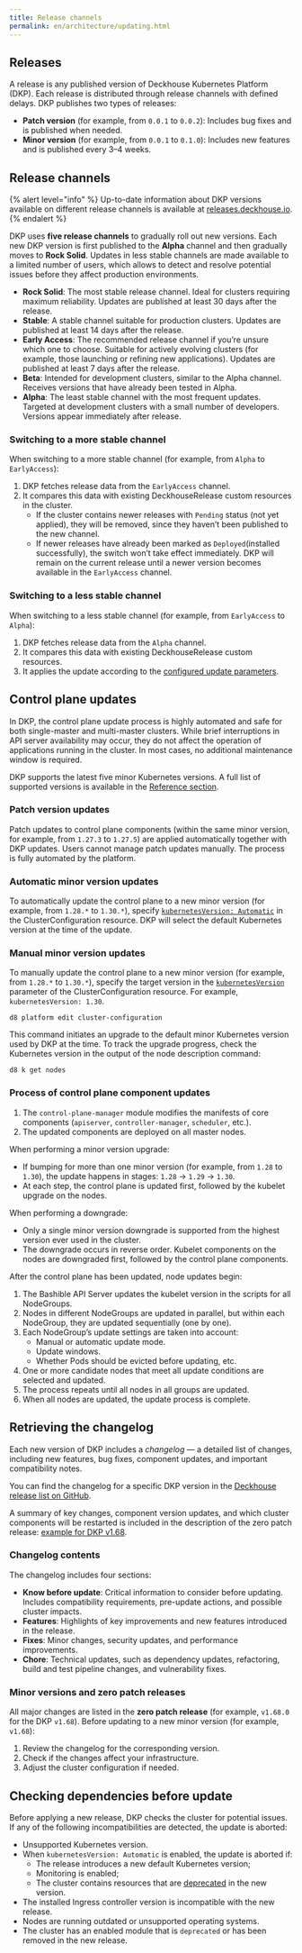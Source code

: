 ```yaml
---
title: Release channels
permalink: en/architecture/updating.html
---
```


## Releases

A release is any published version of Deckhouse Kubernetes Platform (DKP).
Each release is distributed through release channels with defined delays.
DKP publishes two types of releases:

- **Patch version** (for example, from `0.0.1` to `0.0.2`): Includes bug fixes and is published when needed.
- **Minor version** (for example, from `0.0.1` to `0.1.0`): Includes new features and is published every 3–4 weeks.

## Release channels

{% alert level="info" %}
Up-to-date information about DKP versions available on different release channels is available at [releases.deckhouse.io](https://releases.deckhouse.io).
{% endalert %}

DKP uses **five release channels** to gradually roll out new versions.
Each new DKP version is first published to the **Alpha** channel and then gradually moves to **Rock Solid**.
Updates in less stable channels are made available to a limited number of users,
which allows to detect and resolve potential issues before they affect production environments.

- **Rock Solid**: The most stable release channel.
  Ideal for clusters requiring maximum reliability.
  Updates are published at least 30 days after the release.
- **Stable**: A stable channel suitable for production clusters.
  Updates are published at least 14 days after the release.
- **Early Access**: The recommended release channel if you’re unsure which one to choose.
  Suitable for actively evolving clusters (for example, those launching or refining new applications).
  Updates are published at least 7 days after the release.
- **Beta**: Intended for development clusters, similar to the Alpha channel.
  Receives versions that have already been tested in Alpha.
- **Alpha**: The least stable channel with the most frequent updates.
  Targeted at development clusters with a small number of developers.
  Versions appear immediately after release.

### Switching to a more stable channel

When switching to a more stable channel (for example, from `Alpha` to `EarlyAccess`):

1. DKP fetches release data from the `EarlyAccess` channel.
1. It compares this data with existing DeckhouseRelease custom resources in the cluster.
   - If the cluster contains newer releases with `Pending` status (not yet applied),
     they will be removed, since they haven’t been published to the new channel.
   - If newer releases have already been marked as `Deployed`(installed successfully),
     the switch won’t take effect immediately.
     DKP will remain on the current release until a newer version becomes available in the `EarlyAccess` channel.

### Switching to a less stable channel

When switching to a less stable channel (for example, from `EarlyAccess` to `Alpha`):

1. DKP fetches release data from the `Alpha` channel.
1. It compares this data with existing DeckhouseRelease custom resources.
1. It applies the update according to the [configured update parameters](../admin/configuration/update/configuration.html).

## Control plane updates

In DKP, the control plane update process is highly automated and safe for both single-master and multi-master clusters.
While brief interruptions in API server availability may occur,
they do not affect the operation of applications running in the cluster.
In most cases, no additional maintenance window is required.

DKP supports the latest five minor Kubernetes versions.
A full list of supported versions is available in the [Reference section](TODO).

### Patch version updates

Patch updates to control plane components
(within the same minor version, for example, from `1.27.3` to `1.27.5`)
are applied automatically together with DKP updates.
Users cannot manage patch updates manually.
The process is fully automated by the platform.

### Automatic minor version updates

To automatically update the control plane to a new minor version (for example, from `1.28.*` to `1.30.*`),
specify [`kubernetesVersion: Automatic`](../reference/cr/clusterconfiguration/#clusterconfiguration-kubernetesversion) in the ClusterConfiguration resource.
DKP will select the default Kubernetes version at the time of the update.

### Manual minor version updates

To manually update the control plane to a new minor version (for example, from `1.28.*` to `1.30.*`),
specify the target version in the [`kubernetesVersion`](../reference/cr/clusterconfiguration/#clusterconfiguration-kubernetesversion) parameter of the ClusterConfiguration resource.
For example, `kubernetesVersion: 1.30`.

```shell
d8 platform edit cluster-configuration
```

This command initiates an upgrade to the default minor Kubernetes version used by DKP at the time.
To track the upgrade progress, check the Kubernetes version in the output of the node description command:

```shell
d8 k get nodes
```

### Process of control plane component updates

1. The `control-plane-manager` module modifies the manifests of core components
   (`apiserver`, `controller-manager`, `scheduler`, etc.).
1. The updated components are deployed on all master nodes.

When performing a minor version upgrade:

- If bumping for more than one minor version (for example, from `1.28` to `1.30`),
  the update happens in stages: `1.28` → `1.29` → `1.30`.
- At each step, the control plane is updated first, followed by the kubelet upgrade on the nodes.

When performing a downgrade:

- Only a single minor version downgrade is supported from the highest version ever used in the cluster.
- The downgrade occurs in reverse order.
  Kubelet components on the nodes are downgraded first, followed by the control plane components.

After the control plane has been updated, node updates begin:

1. The Bashible API Server updates the kubelet version in the scripts for all NodeGroups.
1. Nodes in different NodeGroups are updated in parallel,
   but within each NodeGroup, they are updated sequentially (one by one).
1. Each NodeGroup’s update settings are taken into account:
   - Manual or automatic update mode.
   - Update windows.
   - Whether Pods should be evicted before updating, etc.
1. One or more candidate nodes that meet all update conditions are selected and updated.
1. The process repeats until all nodes in all groups are updated.
1. When all nodes are updated, the update process is complete.

## Retrieving the changelog

Each new version of DKP includes a *changelog* — a detailed list of changes,
including new features, bug fixes, component updates, and important compatibility notes.

You can find the changelog for a specific DKP version in the [Deckhouse release list on GitHub](https://github.com/deckhouse/deckhouse/releases).

A summary of key changes, component version updates, and which cluster components will be restarted
is included in the description of the zero patch release: [example for DKP v1.68](https://github.com/deckhouse/deckhouse/releases/tag/v1.68.0).

### Changelog contents

The changelog includes four sections:

- **Know before update**: Critical information to consider before updating.
  Includes compatibility requirements, pre-update actions, and possible cluster impacts.
- **Features**: Highlights of key improvements and new features introduced in the release.
- **Fixes**: Minor changes, security updates, and performance improvements.
- **Chore**: Technical updates, such as dependency updates, refactoring, build and test pipeline changes,
  and vulnerability fixes.

### Minor versions and zero patch releases

All major changes are listed in the **zero patch release** (for example, `v1.68.0` for the DKP `v1.68`).
Before updating to a new minor version (for example, `v1.68`):

1. Review the changelog for the corresponding version.
2. Check if the changes affect your infrastructure.
3. Adjust the cluster configuration if needed.

## Checking dependencies before update

Before applying a new release, DKP checks the cluster for potential issues.
If any of the following incompatibilities are detected, the update is aborted:

- Unsupported Kubernetes version.
- When `kubernetesVersion: Automatic` is enabled, the update is aborted if:
  - The release introduces a new default Kubernetes version;
  - Monitoring is enabled;
  - The cluster contains resources that are [deprecated](https://kubernetes.io/docs/reference/using-api/deprecation-guide/) in the new version.
- The installed Ingress controller version is incompatible with the new release.
- Nodes are running outdated or unsupported operating systems.
- The cluster has an enabled module that is `deprecated` or has been removed in the new release.
